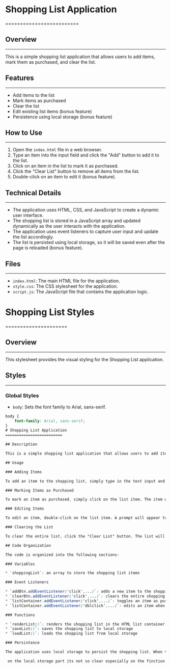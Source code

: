 # Shopping List Application
=========================

## Overview
-----------

This is a simple shopping list application that allows users to add items, mark them as purchased, and clear the list.

## Features
--------

* Add items to the list
* Mark items as purchased
* Clear the list
* Edit existing list items (bonus feature)
* Persistence using local storage (bonus feature)

## How to Use
-----------

1. Open the `index.html` file in a web browser.
2. Type an item into the input field and click the "Add" button to add it to the list.
3. Click on an item in the list to mark it as purchased.
4. Click the "Clear List" button to remove all items from the list.
5. Double-click on an item to edit it (bonus feature).

## Technical Details
-------------------

* The application uses HTML, CSS, and JavaScript to create a dynamic user interface.
* The shopping list is stored in a JavaScript array and updated dynamically as the user interacts with the application.
* The application uses event listeners to capture user input and update the list accordingly.
* The list is persisted using local storage, so it will be saved even after the page is reloaded (bonus feature).

## Files
------

* `index.html`: The main HTML file for the application.
* `style.css`: The CSS stylesheet for the application.
* `script.js`: The JavaScript file that contains the application logic.

# Shopping List Styles
=====================

## Overview
-----------

This stylesheet provides the visual styling for the Shopping List application.

## Styles
-------

### Global Styles

* `body`: Sets the font family to Arial, sans-serif.
```css
body {
    font-family: Arial, sans-serif;
}
# Shopping List Application
=========================

## Description

This is a simple shopping list application that allows users to add items, mark them as purchased, edit items, and clear the list. The application also persists the shopping list using local storage.

## Usage

### Adding Items

To add an item to the shopping list, simply type in the text input and click the "Add" button. The item will be added to the list and the input field will be cleared.

### Marking Items as Purchased

To mark an item as purchased, simply click on the list item. The item will be toggled as purchased and the list will be re-rendered.

### Editing Items

To edit an item, double-click on the list item. A prompt will appear to edit the item name, and the list will be re-rendered if the user saves the changes.

### Clearing the List

To clear the entire list, click the "Clear List" button. The list will be reset and the input field will be cleared.

## Code Organization

The code is organized into the following sections:

### Variables

* `shoppingList`: an array to store the shopping list items

### Event Listeners

* `addBtn.addEventListener('click',...)`: adds a new item to the shopping list when the "Add" button is clicked
* `clearBtn.addEventListener('click',...)`: clears the entire shopping list when the "Clear List" button is clicked
* `listContainer.addEventListener('click',...)`: toggles an item as purchased when a list item is clicked
* `listContainer.addEventListener('dblclick',...)`: edits an item when a list item is double-clicked

### Functions

* `renderList()`: renders the shopping list in the HTML list container
* `saveList()`: saves the shopping list to local storage
* `loadList()`: loads the shopping list from local storage

### Persistence

The application uses local storage to persist the shopping list. When the user adds, edits, or clears the list, the changes are saved to local storage. When the user reloads the page, the list is loaded from local storage.

 on the local storage part its not so clear especially on the finction i used